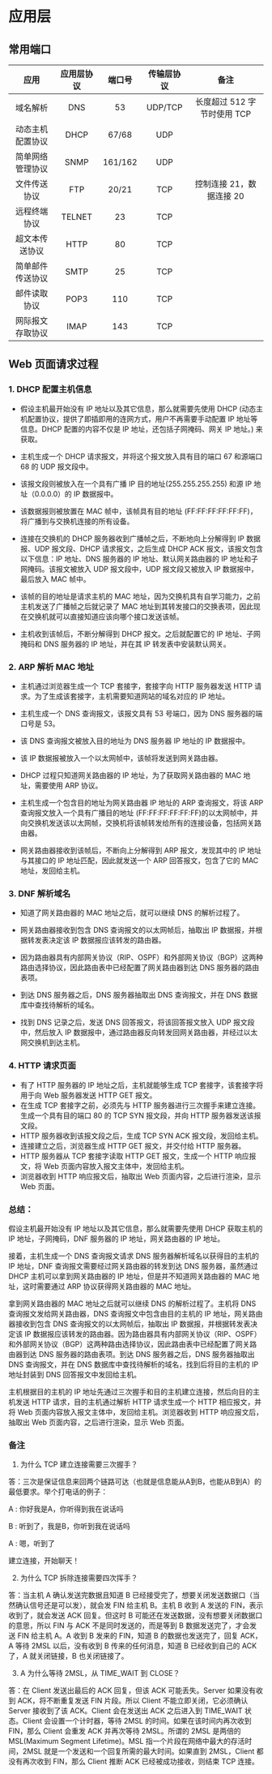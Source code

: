 # 应用层

## 常用端口

|       应用       | 应用层协议 | 端口号  | 传输层协议 |            备注             |
| :--------------: | :--------: | :-----: | :--------: | :-------------------------: |
|     域名解析     |    DNS     |   53    |  UDP/TCP   | 长度超过 512 字节时使用 TCP |
| 动态主机配置协议 |    DHCP    |  67/68  |    UDP     |                             |
| 简单网络管理协议 |    SNMP    | 161/162 |    UDP     |                             |
|   文件传送协议   |    FTP     |  20/21  |    TCP     |  控制连接 21，数据连接 20   |
|   远程终端协议   |   TELNET   |   23    |    TCP     |                             |
|  超文本传送协议  |    HTTP    |   80    |    TCP     |                             |
| 简单邮件传送协议 |    SMTP    |   25    |    TCP     |                             |
|   邮件读取协议   |    POP3    |   110   |    TCP     |                             |
| 网际报文存取协议 |    IMAP    |   143   |    TCP     |                             |

## Web 页面请求过程

### 1. DHCP 配置主机信息

- 假设主机最开始没有 IP 地址以及其它信息，那么就需要先使用 DHCP (动态主机配置协议，提供了即插即用的连网方式，用户不再需要手动配置 IP 地址等信息。DHCP 配置的内容不仅是 IP 地址，还包括子网掩码、网关 IP 地址。) 来获取。
- 主机生成一个 DHCP 请求报文，并将这个报文放入具有目的端口 67 和源端口 68 的 UDP 报文段中。

- 该报文段则被放入在一个具有广播 IP 目的地址(255.255.255.255) 和源 IP 地址（0.0.0.0）的 IP 数据报中。

- 该数据报则被放置在 MAC 帧中，该帧具有目的地址 (FF:FF:FF:FF:FF:FF)，将广播到与交换机连接的所有设备。
- 连接在交换机的 DHCP 服务器收到广播帧之后，不断地向上分解得到 IP 数据报、UDP 报文段、DHCP 请求报文，之后生成 DHCP ACK 报文，该报文包含以下信息：IP 地址、DNS 服务器的 IP 地址、默认网关路由器的 IP 地址和子网掩码。该报文被放入 UDP 报文段中，UDP 报文段又被放入 IP 数据报中，最后放入 MAC 帧中。

- 该帧的目的地址是请求主机的 MAC 地址，因为交换机具有自学习能力，之前主机发送了广播帧之后就记录了 MAC 地址到其转发接口的交换表项，因此现在交换机就可以直接知道应该向哪个接口发送该帧。

- 主机收到该帧后，不断分解得到 DHCP 报文。之后就配置它的 IP 地址、子网掩码和 DNS 服务器的 IP 地址，并在其 IP 转发表中安装默认网关。

### 2. ARP 解析 MAC 地址

- 主机通过浏览器生成一个 TCP 套接字，套接字向 HTTP 服务器发送 HTTP 请求。为了生成该套接字，主机需要知道网站的域名对应的 IP 地址。
- 主机生成一个 DNS 查询报文，该报文具有 53 号端口，因为 DNS 服务器的端口号是 53。
- 该 DNS 查询报文被放入目的地址为 DNS 服务器 IP 地址的 IP 数据报中。
- 该 IP 数据报被放入一个以太网帧中，该帧将发送到网关路由器。
- DHCP 过程只知道网关路由器的 IP 地址，为了获取网关路由器的 MAC 地址，需要使用 ARP 协议。
- 主机生成一个包含目的地址为网关路由器 IP 地址的 ARP 查询报文，将该 ARP 查询报文放入一个具有广播目的地址 (FF:FF:FF:FF:FF:FF)的以太网帧中，并向交换机发送该以太网帧，交换机将该帧转发给所有的连接设备，包括网关路由器。

- 网关路由器接收到该帧后，不断向上分解得到 ARP 报文，发现其中的 IP 地址与其接口的 IP 地址匹配，因此就发送一个 ARP 回答报文，包含了它的 MAC 地址，发回给主机。

### 3. DNF 解析域名

- 知道了网关路由器的 MAC 地址之后，就可以继续 DNS 的解析过程了。

- 网关路由器接收到包含 DNS 查询报文的以太网帧后，抽取出 IP 数据报，并根据转发表决定该 IP 数据报应该转发的路由器。

- 因为路由器具有内部网关协议（RIP、OSPF）和外部网关协议（BGP）这两种路由选择协议，因此路由表中已经配置了网关路由器到达 DNS 服务器的路由表项。

- 到达 DNS 服务器之后，DNS 服务器抽取出 DNS 查询报文，并在 DNS 数据库中查找待解析的域名。
- 找到 DNS 记录之后，发送 DNS 回答报文，将该回答报文放入 UDP 报文段中，然后放入 IP 数据报中，通过路由器反向转发回网关路由器，并经过以太网交换机到达主机。

### 4. HTTP 请求页面

- 有了 HTTP 服务器的 IP 地址之后，主机就能够生成 TCP 套接字，该套接字将用于向 Web 服务器发送 HTTP GET 报文。
- 在生成 TCP 套接字之前，必须先与 HTTP 服务器进行三次握手来建立连接。生成一个具有目的端口 80 的 TCP SYN 报文段，并向 HTTP 服务器发送该报文段。
- HTTP 服务器收到该报文段之后，生成 TCP SYN ACK 报文段，发回给主机。
- 连接建立之后，浏览器生成 HTTP GET 报文，并交付给 HTTP 服务器。
- HTTP 服务器从 TCP 套接字读取 HTTP GET 报文，生成一个 HTTP 响应报文，将 Web 页面内容放入报文主体中，发回给主机。
- 浏览器收到 HTTP 响应报文后，抽取出 Web 页面内容，之后进行渲染，显示 Web 页面。

### 总结：

假设主机最开始没有 IP 地址以及其它信息，那么就需要先使用 DHCP 获取主机的 IP 地址，子网掩码，DNF 服务器的 IP 地址，网关路由器的 IP 地址。

接着，主机生成一个 DNS 查询报文请求 DNS 服务器解析域名以获得目的主机的 IP 地址，DNF 查询报文需要经过网关路由器的转发到达 DNS 服务器，虽然通过 DHCP 主机可以拿到网关路由器的 IP 地址，但是并不知道网关路由器的 MAC 地址，这时需要通过 ARP 协议获得网关路由器的 MAC 地址。

拿到网关路由器的 MAC 地址之后就可以继续 DNS 的解析过程了。主机将 DNS 查询报文发给网关路由器，DNS 查询报文中包含由目的主机的 IP 地址，网关路由器接收到包含 DNS 查询报文的以太网帧后，抽取出 IP 数据报，并根据转发表决定该 IP 数据报应该转发的路由器。因为路由器具有内部网关协议（RIP、OSPF）和外部网关协议（BGP）这两种路由选择协议，因此路由表中已经配置了网关路由器到达 DNS 服务器的路由表项。到达 DNS 服务器之后，DNS 服务器抽取出 DNS 查询报文，并在 DNS 数据库中查找待解析的域名，找到后将目的主机的 IP 地址封装到 DNS 回答报文中发回给主机。

主机根据目的主机的 IP 地址先通过三次握手和目的主机建立连接，然后向目的主机发送 HTTP 请求，目的主机通过解析 HTTP 请求生成一个 HTTP 相应报文，并将 Web 页面内容放入报文主体中，发回给主机。浏览器收到 HTTP 响应报文后，抽取出 Web 页面内容，之后进行渲染，显示 Web 页面。

### 备注

1. 为什么 TCP 建立连接需要三次握手？

答：三次是保证信息来回两个链路可达（也就是信息能从A到B，也能从B到A）的最低要求。举个打电话的例子：

A : 你好我是A，你听得到我在说话吗

B : 听到了，我是B，你听到我在说话吗

A : 嗯，听到了

建立连接，开始聊天！

2. 为什么 TCP 拆除连接需要四次挥手？

答：当主机 A 确认发送完数据且知道 B 已经接受完了，想要关闭发送数据口（当然确认信号还是可以发），就会发 FIN 给主机 B。主机 B 收到 A 发送的 FIN，表示收到了，就会发送 ACK 回复。但这时 B 可能还在发送数据，没有想要关闭数据口的意思，所以 FIN 与 ACK 不是同时发送的，而是等到 B 数据发送完了，才会发送 FIN 给主机 A。A 收到 B 发来的 FIN，知道 B 的数据也发送完了，回复 ACK， A 等待 2MSL 以后，没有收到 B 传来的任何消息，知道 B 已经收到自己的 ACK 了，A 就关闭链接，B 也关闭链接了。

3. A 为什么等待 2MSL，从 TIME_WAIT 到 CLOSE？

答：在 Client 发送出最后的 ACK 回复，但该 ACK 可能丢失。Server 如果没有收到 ACK，将不断重复发送 FIN 片段。所以 Client 不能立即关闭，它必须确认 Server 接收到了该 ACK。Client 会在发送出 ACK 之后进入到 TIME_WAIT 状态。Client 会设置一个计时器，等待 2MSL 的时间。如果在该时间内再次收到 FIN，那么 Client 会重发 ACK 并再次等待 2MSL。所谓的 2MSL 是两倍的 MSL(Maximum Segment Lifetime)。MSL 指一个片段在网络中最大的存活时间，2MSL 就是一个发送和一个回复所需的最大时间。如果直到 2MSL，Client 都没有再次收到 FIN，那么 Client 推断 ACK 已经被成功接收，则结束 TCP 连接。

